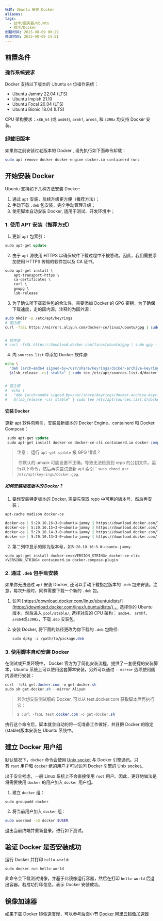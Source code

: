 ```yaml
---
标题: Ubuntu 安装 Docker
aliases: 
tags:
  - 技术/服务器/Ubuntu
  - 技术/Docker
创建时间: 2025-08-09 09:29
修改时间: 2025-08-09 14:51
---
```

## 前置条件

### 操作系统要求

Docker 支持以下版本的 Ubuntu `64` 位操作系统：

- Ubuntu Jammy 22.04 (LTS)
- Ubuntu Impish 21.10
- Ubuntu Focal 20.04 (LTS)
- Ubuntu Bionic 18.04 (LTS)

CPU 架构要求：`x86_64` (或 `amd64`), `armhf`, `arm64`, 和 `s390x` 均支持 Docker 安装。

### 卸载旧版本

如果你之前安装过老版本的 Docker , 请先执行如下面命令卸载：
```bash
sudo apt remove docker docker-engine docker.io containerd runc
```

## 开始安装 Docker

Ubuntu 支持如下几种方法安装 Docker:

1. 通过 `apt` 安装，后续升级更方便（推荐方法）；
2. 手动下载 `.deb` 包安装，完全手动管理升级；
3. 使用脚本自动安装 Docker, 适用于测试、开发环境中；

### 1. 使用 APT 安装（推荐方式）

1. 更新 `apt` 包索引：
```sql
sudo apt-get update
```

2. 由于 `apt` 源使用 HTTPS 以确保软件下载过程中不被篡改。因此，我们需要添加使用 HTTPS 传输的软件包以及 CA 证书。
```sql
sudo apt-get install \
    apt-transport-https \
    ca-certificates \
    curl \
    gnupg \
    lsb-release
```

3. 为了确认所下载软件包的合法性，需要添加 Docker 的 GPG 密钥，为了确保下载速度，走的国内源，注释的为国外源：
```bash
sudo mkdir -p /etc/apt/keyrings
# 国内源
curl -fsSL https://mirrors.aliyun.com/docker-ce/linux/ubuntu/gpg | sudo gpg --dearmor -o /usr/share/keyrings/docker-archive-keyring.gpg


# 官方源
# curl -fsSL https://download.docker.com/linux/ubuntu/gpg | sudo gpg --dearmor -o /etc/apt/keyrings/docker.gpg
```

4. 向 `sources.list` 中添加 Docker 软件源:
```bash
echo \
  "deb [arch=amd64 signed-by=/usr/share/keyrings/docker-archive-keyring.gpg] https://mirrors.aliyun.com/docker-ce/linux/ubuntu \
  $(lsb_release -cs) stable" | sudo tee /etc/apt/sources.list.d/docker.list > /dev/null


# 官方源
#  echo \
#   "deb [arch=amd64 signed-by=/usr/share/keyrings/docker-archive-keyring.gpg] https://download.docker.com/linux/ubuntu \
#   $(lsb_release -cs) stable" | sudo tee /etc/apt/sources.list.d/docker.list > /dev/null
```

#### 安装 Docker

更新 apt 软件包索引，安装最新版本的 Docker Engine、containerd 和 Docker Compose：

```sql
 sudo apt-get update
 sudo apt-get install docker-ce docker-ce-cli containerd.io docker-compose-plugin
```

> 注意： 运行 `apt-get update` 报 GPG 错误？
> 
> ​ 你默认的 umask 可能设置不正确，导致无法检测到 repo 的公钥文件。运行以下命令，然后再次尝试更新 apt 索引：`sudo chmod a+r /etc/apt/keyrings/docker.gpg`.

##### 如何安装指定版本的 Docker ?

1. 要想安装特定版本的 Docker, 需要先获取 repo 中可用的版本号，然后再安装：

```bash
apt-cache madison docker-ce

docker-ce | 5:20.10.16~3-0~ubuntu-jammy | https://download.docker.com/linux/ubuntu jammy/stable amd64 Packages
docker-ce | 5:20.10.15~3-0~ubuntu-jammy | https://download.docker.com/linux/ubuntu jammy/stable amd64 Packages
docker-ce | 5:20.10.14~3-0~ubuntu-jammy | https://download.docker.com/linux/ubuntu jammy/stable amd64 Packages
docker-ce | 5:20.10.13~3-0~ubuntu-jammy | https://download.docker.com/linux/ubuntu jammy/stable amd64 Packages
```

2. 第二列中显示的即为版本号，如`5:20.10.16~3-0~ubuntu-jammy`.

```php-template
sudo apt-get install docker-ce=<VERSION_STRING> docker-ce-cli=<VERSION_STRING> containerd.io docker-compose-plugin
```

### 2. 通过 `.deb` 包手动安装

如果你无法通过 `apt` 安装 Docker, 还可以手动下载指定版本的 `.deb` 包来安装。注意，每次升级时，同样需要下载一个新的 `.deb` 包。

1. 访问 [https://download.docker.com/linux/ubuntu/dists/](https://download.docker.com/linux/ubuntu/dists/) ， 选择你的 Ubuntu 版本，然后进入 `pool/stable/`, 选择对应的 CPU 架构： `amd64`、 `armhf`、`arm64`或`s390x`，下载`.deb` 安装包。
    
2. 安装 Docker, 将下面的路径更改为你下载的 `.deb` 包路径:
    
    ```css
    sudo dpkg -i /path/to/package.deb
    ```
    

### 3. 使用脚本自动安装 Docker

在测试或开发环境中， Docker 官方为了简化安装流程，提供了一套便捷的安装脚本，Ubuntu 系统上可以使用这套脚本安装，另外可以通过 `--mirror` 选项使用国内源进行安装：

```csharp
curl -fsSL get.docker.com -o get-docker.sh
sudo sh get-docker.sh --mirror Aliyun
```

> 若你想安装测试版的 Docker, 可以从 test.docker.com 获取脚本后再执行它：
> 
> ```csharp
> $ curl -fsSL test.docker.com -o get-docker.sh
> ```

执行这个命令后，脚本就会自动的将一切准备工作做好，并且把 Docker 的稳定(stable)版本安装在 Ubuntu 系统中。

## 建立 Docker 用户组

默认情况下，`docker` 命令会使用 [Unix socket](https://en.wikipedia.org/wiki/Unix_domain_socket) 与 Docker 引擎通讯。只有 `root` 用户和 `docker` 组的用户才可以访问 Docker 引擎的 Unix socket。

出于安全考虑，一般 Linux 系统上不会直接使用 `root` 用户。因此，更好地做法是将需要使用 `docker` 的用户加入 `docker` 用户组。

1. 建立 `docker` 组：

```undefined
sudo groupadd docker
```

2. 将当前用户加入 `docker` 组：

```bash
sudo usermod -aG docker $USER
```

退出当前终端并重新登录，进行如下测试。

## 验证 Docker 是否安装成功

运行 Docker 并打印 `hello-world`:

```undefined
sudo docker run hello-world
```

此命令会下载测试镜像，并基于此镜像运行容器，然后在打印 `hello-world` 后退出容器。若成功打印信息，表示 Docker 安装成功。

## 镜像加速器

如果下载 Docker 镜像速度慢，可以参考后面小节 [Docker 阿里云镜像加速器](Docker%20阿里云镜像加速器.md)
